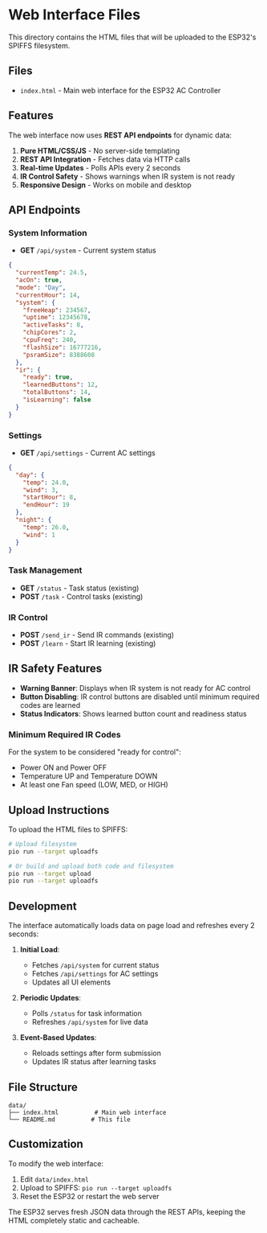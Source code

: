 # Web Interface Files

This directory contains the HTML files that will be uploaded to the ESP32's SPIFFS filesystem.

## Files

- `index.html` - Main web interface for the ESP32 AC Controller

## Features

The web interface now uses **REST API endpoints** for dynamic data:

1. **Pure HTML/CSS/JS** - No server-side templating
2. **REST API Integration** - Fetches data via HTTP calls
3. **Real-time Updates** - Polls APIs every 2 seconds
4. **IR Control Safety** - Shows warnings when IR system is not ready
5. **Responsive Design** - Works on mobile and desktop

## API Endpoints

### System Information
- **GET** `/api/system` - Current system status
```json
{
  "currentTemp": 24.5,
  "acOn": true,
  "mode": "Day",
  "currentHour": 14,
  "system": {
    "freeHeap": 234567,
    "uptime": 12345678,
    "activeTasks": 8,
    "chipCores": 2,
    "cpuFreq": 240,
    "flashSize": 16777216,
    "psramSize": 8388608
  },
  "ir": {
    "ready": true,
    "learnedButtons": 12,
    "totalButtons": 14,
    "isLearning": false
  }
}
```

### Settings
- **GET** `/api/settings` - Current AC settings
```json
{
  "day": {
    "temp": 24.0,
    "wind": 3,
    "startHour": 8,
    "endHour": 19
  },
  "night": {
    "temp": 26.0,
    "wind": 1
  }
}
```

### Task Management
- **GET** `/status` - Task status (existing)
- **POST** `/task` - Control tasks (existing)

### IR Control
- **POST** `/send_ir` - Send IR commands (existing)
- **POST** `/learn` - Start IR learning (existing)

## IR Safety Features

- **Warning Banner**: Displays when IR system is not ready for AC control
- **Button Disabling**: IR control buttons are disabled until minimum required codes are learned
- **Status Indicators**: Shows learned button count and readiness status

### Minimum Required IR Codes

For the system to be considered "ready for control":
- Power ON and Power OFF
- Temperature UP and Temperature DOWN
- At least one Fan speed (LOW, MED, or HIGH)

## Upload Instructions

To upload the HTML files to SPIFFS:

```bash
# Upload filesystem
pio run --target uploadfs

# Or build and upload both code and filesystem
pio run --target upload
pio run --target uploadfs
```

## Development

The interface automatically loads data on page load and refreshes every 2 seconds:

1. **Initial Load**: 
   - Fetches `/api/system` for current status
   - Fetches `/api/settings` for AC settings
   - Updates all UI elements

2. **Periodic Updates**:
   - Polls `/status` for task information
   - Refreshes `/api/system` for live data

3. **Event-Based Updates**:
   - Reloads settings after form submission
   - Updates IR status after learning tasks

## File Structure

```
data/
├── index.html          # Main web interface
└── README.md          # This file
```

## Customization

To modify the web interface:

1. Edit `data/index.html`
2. Upload to SPIFFS: `pio run --target uploadfs`
3. Reset the ESP32 or restart the web server

The ESP32 serves fresh JSON data through the REST APIs, keeping the HTML completely static and cacheable.
